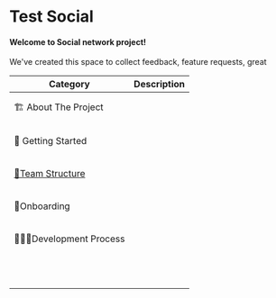 # Test Social

#### Welcome to Social network project!

We've created this space to collect feedback, feature requests, great&#x20;

| Category                                   | Description |
| ------------------------------------------ | ----------- |
| 🏗 About The Project                       | <p><br></p> |
| 🎉 Getting Started                         | <p><br></p> |
| [👥Team Structure](social-network/team.md) | <p><br></p> |
| 💁Onboarding                               | <p><br></p> |
| 👩🏻‍💻Development Process                 | <p><br></p> |
| <p><br></p>                                | <p><br></p> |


